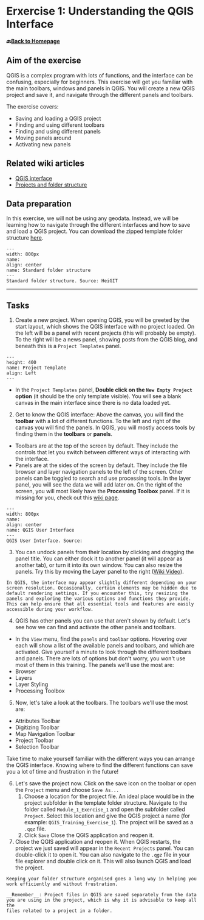 # Erxercise 1: Understanding the QGIS Interface

__🔙[Back to Homepage](/content/intro.md)__

## Aim of the exercise

QGIS is a complex program with lots of functions, and the interface can be confusing, especially for beginners. This exercise will get you familiar with the main toolbars, windows and panels in QGIS. You will create a new QGIS project and save it, and navigate through the different panels and toolbars.

The exercise covers: 

- Saving and loading a QGIS project
- Finding and using different toolbars
- Finding and using different panels 
- Moving panels around
- Activating new panels


## Related wiki articles

- [QGIS interface](/content/Wiki/en_qgis_interface_wiki.md)
- [Projects and folder structure](/content/Wiki/en_qgis_interface_wiki.md)


## Data preparation

In this exercise, we will not be using any geodata. Instead, we will be learning how to navigate through the different interfaces and how to save and load a QGIS project. You can download the zipped template folder structure [here](https://nexus.heigit.org/repository/gis-training-resource-center/Modul_1/Modul_1_Exercise_1_Understanding_the_interface/Modul_1_Exercise_1_Understanding_the_interface.zip).

```{figure} /fig/Standard_project_folder_structure.drawio.svg
---
width: 800px
name: 
align: center
name: Standard folder structure
---
Standard folder structure. Source: HeiGIT
```
---

## Tasks

1. Create a new project. When opening QGIS, you will be greeted by 
the start layout, which shows the QGIS interface with no project loaded. On the 
left will be a panel with recent projects (this will probably be empty). To the 
right will be a news panel, showing posts from the QGIS blog, and beneath this 
is a `Project Templates` panel. 

```{figure} /fig/en_project_template_BRC.png
---
height: 400
name: Project Template
align: Left
---
```
- In the `Project Templates` panel, __Double click on the `New Empty Project` option__ (it should be the only template visible). You will see a blank canvas in the main interface since there is no data loaded yet. 

2. Get to know the QGIS interface: Above the canvas, you will find the __toolbar__ with a lot of different functions. To the left and right of the canvas you will find the panels. In QGIS, you will mostly access tools by finding them in the __toolbars__ or __panels__. 

- Toolbars are at the top of the screen by default. They include the controls that let you switch between different ways of interacting with the interface. 
- Panels are at the sides of the screen by default. They include the file browser and layer navigation panels to the left of the screen. Other panels can be toggled to search and use processing tools. In the layer panel, you will see the data we will add later on.
On the right of the screen, you will most likely have the __Processing Toolbox__ panel. If it is missing for you, check out this [wiki page](content/Wiki/en_qgis_common_errors_and_Issues.md).

```{figure} /fig/en_QGIS_GUI.png
---
width: 800px
name: 
align: center
name: QGIS User Interface
---
QGIS User Interface. Source:
```

3. You can undock panels from their location by clicking and dragging the panel title. You can either dock it to another panel (it will appear as another tab), or turn it into its own window. You can also resize the panels. Try this by moving the Layer panel to the right ([Wiki Video](https://giscience.github.io/gis-training-resource-center/content/Wiki/en_qgis_interface_wiki.html#move-and-arrange-toolbars)). 

```{TIP}
In QGIS, the interface may appear slightly different depending on your screen resolution. Occasionally, certain elements may be hidden due to default rendering settings. If you encounter this, try resizing the panels and exploring the various options and functions they provide. This can help ensure that all essential tools and features are easily accessible during your workflow.
```

4. QGIS has other panels you can use that aren't shown by default. Let's see how we can find and activate the other panels and toolbars.
- In the `View` menu, find the `panels` and `toolbar` options. Hovering over each will show a list of the available panels and toolbars, and which are activated. Give yourself a minute to look through the different toolbars and panels. There are lots of options but don't worry, you won't use most of them in this training. The panels we'll use the most are: 
- Browser
- Layers
- Layer Styling
- Processing Toolbox

5. Now, let's take a look at the toolbars. The toolbars we'll use the most are:  
- Attributes Toolbar
- Digitizing Toolbar
- Map Navigation Toolbar
- Project Toolbar
- Selection Toolbar
 

Take time to make yourself familiar with the different ways you can arrange the QGIS interface. Knowing where to find the different functions can save you a lot of time and frustration in the future!

6. Let's save the project now. Click on the save icon on the toolbar or open the  `Project` menu and choose `Save As...`
    1. Choose a location for the project file. An ideal place would be in the project subfolder in the template folder structure. Navigate to the folder called `Module_1_Exercise_1` and open the subfolder called `Project`. Select this location and give the QGIS project a name (for example: `QGIS_Training_Exercise_1`). The project will be saved as a `.qqz` file.
    2. Click `Save` 
     Close the QGIS application and reopen it.
7.  Close the QGIS application and reopen it. When QGIS restarts, the project we just saved will appear in the `Recent Projects` panel. You can double-click it to open it. You can also navigate to the `.qgz` file in your file explorer and double click on it. 
This will also launch QGIS and load the project. 

```{Tip}
Keeping your folder structure organised goes a long way in helping you work efficiently and without frustration.
```

```{Warning}
__Remember__: Project files in QGIS are saved separately from the data you are using in the project, which is why it is advisable to keep all the 
files related to a project in a folder.
```


